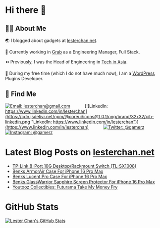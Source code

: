 # Hi there 👋

## 👨‍💻 About Me

🌏 I blogged about gadgets at [lesterchan.net](https://lesterchan.net).

🥞 Currently working in [Grab](https://grab.com) as a Engineering Manager, Full Stack.

⏪ Previously, I was the Head of Engineering in [Tech in Asia](https://www.techinasia.com).

🔌 During my free time (which I do not have much now), I am a [WordPress](https://wordpress.org) Plugins Developer.

## 🔎 Find Me

[![Email: lesterchan@gmail.com](https://cdn.jsdelivr.net/npm/@coreui/icons@1.0.1/png/brand/32x32/cib-gmail.png "Email: lesterchan@gmail.com")](mailto:lesterchan@gmail.com)
&nbsp;&nbsp;&nbsp;&nbsp;&nbsp;&nbsp;&nbsp;&nbsp;&nbsp;&nbsp;
[![LinkedIn: https://www.linkedin.com/in/lesterchan](https://cdn.jsdelivr.net/npm/@coreui/icons@1.0.1/png/brand/32x32/cib-linkedin.png "LinkedIn: https://www.linkedin.com/in/lesterchan")](https://www.linkedin.com/in/lesterchan)
&nbsp;&nbsp;&nbsp;&nbsp;&nbsp;&nbsp;&nbsp;&nbsp;&nbsp;&nbsp;
[![Twitter: @gamerz](https://cdn.jsdelivr.net/npm/@coreui/icons@1.0.1/png/brand/32x32/cib-twitter.png "Twitter: @gamerz")](https://twitter.com/gamerz)
&nbsp;&nbsp;&nbsp;&nbsp;&nbsp;&nbsp;&nbsp;&nbsp;&nbsp;&nbsp;
[![Instagram: @gamerz](https://cdn.jsdelivr.net/npm/@coreui/icons@1.0.1/png/brand/32x32/cib-instagram.png "Instagram: @gamerz")](https://instagram.com/gamerz)

# Latest Blog Posts on [lesterchan.net](https://lesterchan.net)

<!-- BLOG-POST-LIST:START -->
- [TP-Link 8-Port 10G Desktop/Rackmount Switch &lpar;TL-SX1008&rpar;](https://lesterchan.net/blog/2024/10/14/tp-link-8-port-10g-desktop-rackmount-switch-tl-sx1008/)
- [Benks ArmorAir Case For iPhone 16 Pro Max](https://lesterchan.net/blog/2024/10/07/benks-armorair-case-for-iphone-16-pro-max/)
- [Benks Lucent Pro Case For iPhone 16 Pro Max](https://lesterchan.net/blog/2024/09/30/benks-lucent-pro-case-for-iphone-16-pro-max/)
- [Benks GlassWarrior Sapphire Screen Protector For iPhone 16 Pro Max](https://lesterchan.net/blog/2024/09/23/benks-glasswarrior-sapphire-screen-protector-for-iphone-16-pro-max/)
- [Youtooz Collectibles: Futurama Take My Money Fry](https://lesterchan.net/blog/2024/09/17/youtooz-collectibles-futurama-take-my-money-fry/)
<!-- BLOG-POST-LIST:END -->

# GitHub Stats

[![Lester Chan's GitHub Stats](https://github-readme-stats.vercel.app/api?username=lesterchan&show_icons=true&theme=transparent&private=true&include_all_commits=true "Lester Chan's GitHub Stats")](https://github.com/lesterchan)

